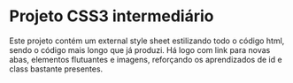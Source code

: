 # Projeto CSS3 intermediário
Este projeto contém um external style sheet estilizando todo o código html, sendo o código mais longo que já produzi. Há logo com link para novas abas, elementos flutuantes e imagens, reforçando os aprendizados de id e class bastante presentes. 
